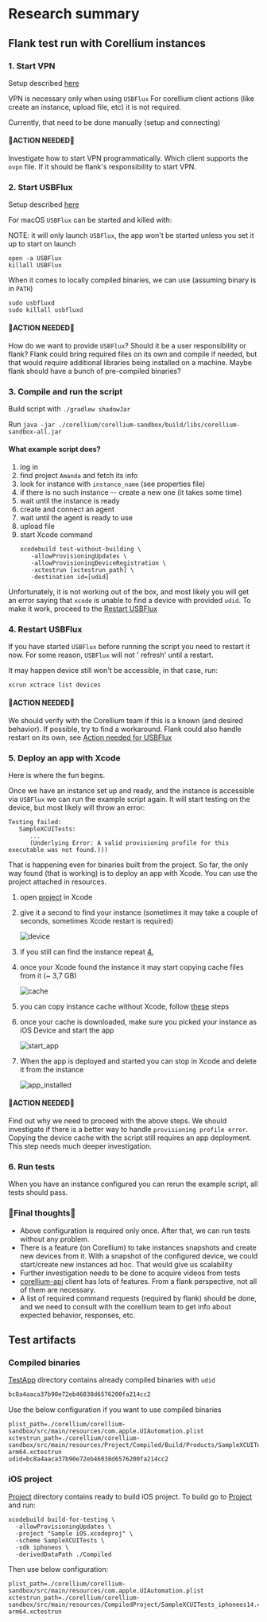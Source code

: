 # Research summary

## Flank test run with Corellium instances

### 1. Start VPN

Setup described [here](./README.md#vpn)

VPN is necessary only when using `USBFlux` For corellium client actions (like create an instance, upload file, etc) it is
not required.

Currently, that need to be done manually (setup and connecting)

#### :hammer:ACTION NEEDED:hammer:

Investigate how to start VPN programmatically. Which client supports the `ovpn` file. If it should be flank's responsibility
to start VPN.

### 2. Start USBFlux

Setup described [here](./README.md#usbfluxd-setup)

For macOS `USBFlux` can be started and killed with:

NOTE: it will only launch `USBFlux`, the app won't be started unless you set it up to start on launch

```
open -a USBFlux
killall USBFlux
```

When it comes to locally compiled binaries, we can use (assuming binary is in `PATH`)

```
sudo usbfluxd
sudo killall usbfluxd
```

#### :hammer:ACTION NEEDED:hammer:

How do we want to provide `USBFlux`? Should it be a user responsibility or flank? Flank could bring required files on
its own and compile if needed, but that would require additional libraries being installed on a machine. Maybe flank
should have a bunch of pre-compiled binaries?

### 3. Compile and run the script

Build script with `./gradlew shadowJar`

Run `java -jar ./corellium/corellium-sandbox/build/libs/corellium-sandbox-all.jar`

#### What example script does?

1. log in
2. find project `Amanda` and fetch its info
3. look for instance with `instance_name` (see properties file)
4. if there is no such instance -- create a new one (it takes some time)
5. wait until the instance is ready
6. create and connect an agent
7. wait until the agent is ready to use
8. upload file
9. start Xcode command
    ```
    xcodebuild test-without-building \ 
       -allowProvisioningUpdates \ 
       -allowProvisioningDeviceRegistration \
       -xctestrun [xctestrun_path] \
       -destination id=[udid]
    ```

Unfortunately, it is not working out of the box, and most likely you will get an error saying that `xcode` is unable to
find a device with provided `udid`. To make it work, proceed to the [Restart USBFlux](#4-restart-usbflux)

### 4. Restart USBFlux

If you have started `USBFlux` before running the script you need to restart it now. For some reason, `USBFlux` will not '
refresh' until a restart.

It may happen device still won't be accessible, in that case, run:

```
xcrun xctrace list devices
```

#### :hammer:ACTION NEEDED:hammer:

We should verify with the Corellium team if this is a known (and desired behavior). If possible, try to find a workaround.
Flank could also handle restart on its own, see [Action needed for USBFlux](#2-start-usbflux)

### 5. Deploy an app with Xcode

Here is where the fun begins.

Once we have an instance set up and ready, and the instance is accessible via `USBFlux` we can run the example script again. It
will start testing on the device, but most likely will throw an error:

```
Testing failed:
   SampleXCUITests:
      ... 
      (Underlying Error: A valid provisioning profile for this executable was not found.)))
```

That is happening even for binaries built from the project. So far, the only way found (that is working) is to deploy an app
with Xcode. You can use the project attached in resources.

1. open [project](./src/main/resources/Project) in Xcode
2. give it a second to find your instance (sometimes it may take a couple of seconds, sometimes Xcode restart is required)

   ![device](./imgs/device.png)
3. if you still can find the instance repeat [4.](#4-restart-usbflux)
4. once your Xcode found the instance it may start copying cache files from it (~ 3,7 GB)

   ![cache](./imgs/cache.png)
5. you can copy instance cache without Xcode, follow [these](./README.md#dyld-cache-for-the-device) steps
6. once your cache is downloaded, make sure you picked your instance as iOS Device and start the app

   ![start_app](./imgs/start_app.png)
7. When the app is deployed and started you can stop in Xcode and delete it from the instance

   ![app_installed](./imgs/app_installed.png)

#### :hammer:ACTION NEEDED:hammer:
Find out why we need to proceed with the above steps. We should investigate if there is a better way to handle `provisioning profile error`.
Copying the device cache with the script still requires an app deployment. This step needs much deeper investigation.

### 6. Run tests
When you have an instance configured you can rerun the example script, all tests should pass.

### :hammer:Final thoughts:hammer:
* Above configuration is required only once. After that, we can run tests without any problem.
* There is a feature (on Corellium) to take instances snapshots and create new devices from it. With a snapshot of the configured device, we could start/create new instances ad hoc. That would give us scalability
* Further investigation needs to be done to acquire videos from tests
* [corellium-api](https://github.com/corellium/corellium-api) client has lots of features. From a flank perspective, not all of them are necessary.
* A list of required command requests (required by flank) should be done, and we need to consult with the corellium team to get info about expected behavior, responses, etc.

## Test artifacts

### Compiled binaries

[TestApp](./src/main/resources/TestApp) directory contains already compiled binaries with `udid`

```kotlin
bc8a4aaca37b90e72eb46038d6576200fa214cc2
```

Use the below configuration if you want to use compiled binaries

```properties
plist_path=./corellium/corellium-sandbox/src/main/resources/com.apple.UIAutomation.plist
xctestrun_path=./corellium/corellium-sandbox/src/main/resources/Project/Compiled/Build/Products/SampleXCUITests_iphoneos14.4-arm64.xctestrun
udid=bc8a4aaca37b90e72eb46038d6576200fa214cc2
```

### iOS project

[Project](./src/main/resources/Project) directory contains ready to build iOS project. To build go
to [Project](./src/main/resources/Project) and run:

```
xcodebuild build-for-testing \
  -allowProvisioningUpdates \
  -project "Sample iOS.xcodeproj" \
  -scheme SampleXCUITests \
  -sdk iphoneos \
  -derivedDataPath ./Compiled
```

Then use below configuration:

```properties
plist_path=./corellium/corellium-sandbox/src/main/resources/com.apple.UIAutomation.plist
xctestrun_path=./corellium/corellium-sandbox/src/main/resources/CompiledProject/SampleXCUITests_iphoneos14.4-arm64.xctestrun
```
